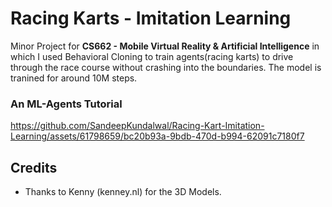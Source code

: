 # Racing Karts - Imitation Learning
Minor Project for **CS662 - Mobile Virtual Reality & Artificial Intelligence** in which I used Behavioral Cloning to train agents(racing karts) to drive through the race course without crashing into the boundaries. The model is tranined for around 10M steps.

### An ML-Agents Tutorial
https://github.com/SandeepKundalwal/Racing-Kart-Imitation-Learning/assets/61798659/bc20b93a-9bdb-470d-b994-62091c7180f7

## Credits

- Thanks to Kenny (kenney.nl) for the 3D Models.


